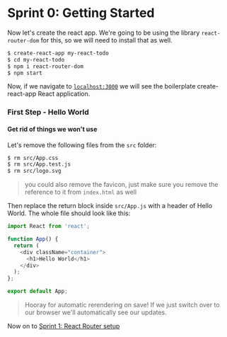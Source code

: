 # Sprint 0: Getting Started

Now let's create the react app. We're going to be using the library `react-router-dom` for this, so we will need to install that as well.

```bash
$ create-react-app my-react-todo
$ cd my-react-todo
$ npm i react-router-dom
$ npm start
```

Now, if we navigate to [`localhost:3000`](http://localhost:3000) we will see the boilerplate create-react-app React application.

### First Step - Hello World

#### Get rid of things we won't use

Let's remove the following files from the `src` folder:

```bash
$ rm src/App.css
$ rm src/App.test.js
$ rm src/logo.svg
```

> you could also remove the favicon, just make sure you remove the reference to it from `index.html` as well

Then replace the return block inside `src/App.js` with a header of Hello World. The whole file should look like this:

```js
import React from 'react';

function App() {
  return (
    <div className="container">
      <h1>Hello World</h1>
    </div>
  );
};

export default App;
```

> Hooray for automatic rerendering on save! If we just switch over to our browser we'll automatically see our updates.

Now on to [Sprint 1: React Router setup](Sprint1.md)
